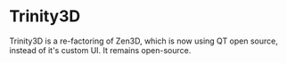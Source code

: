 # Trinity3D
Trinity3D is a re-factoring of Zen3D, which is now using QT open source, instead of it's custom UI. It remains open-source.
